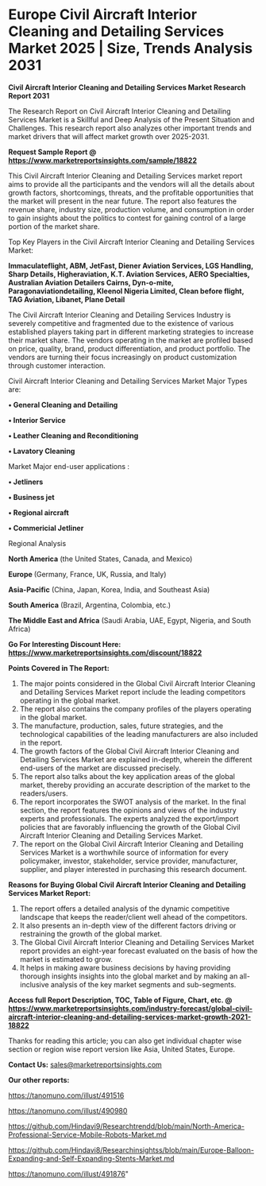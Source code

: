 # Europe Civil Aircraft Interior Cleaning and Detailing Services Market 2025 | Size, Trends Analysis 2031

<strong>Civil Aircraft Interior Cleaning and Detailing Services Market Research Report 2031</strong>

The Research Report on Civil Aircraft Interior Cleaning and Detailing Services Market is a Skillful and Deep Analysis of the Present Situation and Challenges. This research report also analyzes other important trends and market drivers that will affect market growth over 2025-2031.

<strong>Request Sample Report @ <a href=https://www.marketreportsinsights.com/sample/18822>https://www.marketreportsinsights.com/sample/18822</a></strong>

This Civil Aircraft Interior Cleaning and Detailing Services market report aims to provide all the participants and the vendors will all the details about growth factors, shortcomings, threats, and the profitable opportunities that the market will present in the near future. The report also features the revenue share, industry size, production volume, and consumption in order to gain insights about the politics to contest for gaining control of a large portion of the market share.

Top Key Players in the Civil Aircraft Interior Cleaning and Detailing Services Market:

<strong>Immaculateflight, ABM, JetFast, Diener Aviation Services, LGS Handling, Sharp Details, Higheraviation, K.T. Aviation Services, AERO Specialties, Australian Aviation Detailers Cairns, Dyn-o-mite, Paragonaviationdetailing, Kleenol Nigeria Limited, Clean before flight, TAG Aviation, Libanet, Plane Detail</strong>

The Civil Aircraft Interior Cleaning and Detailing Services Industry is severely competitive and fragmented due to the existence of various established players taking part in different marketing strategies to increase their market share. The vendors operating in the market are profiled based on price, quality, brand, product differentiation, and product portfolio. The vendors are turning their focus increasingly on product customization through customer interaction.

Civil Aircraft Interior Cleaning and Detailing Services Market Major Types are:

<strong>• General Cleaning and Detailing

• Interior Service

• Leather Cleaning and Reconditioning

• Lavatory Cleaning</strong>

Market Major end-user applications :

<strong>• Jetliners

• Business jet

• Regional aircraft

• Commericial Jetliner</strong>

Regional Analysis

</u><strong><b>North America</b></strong> (the United States, Canada, and Mexico)

<strong><b>Europe </b></strong>(Germany, France, UK, Russia, and Italy)

<strong><b>Asia-Pacific</b></strong> (China, Japan, Korea, India, and Southeast Asia)

<strong><b>South America</b></strong> (Brazil, Argentina, Colombia, etc.)

<strong><b>The Middle East and Africa</b></strong> (Saudi Arabia, UAE, Egypt, Nigeria, and South Africa)

<strong>Go For Interesting Discount Here: <a href=https://www.marketreportsinsights.com/discount/18822>https://www.marketreportsinsights.com/discount/18822</a></strong>

<strong>Points Covered in The Report:</strong>
<ol>
  <li>The major points considered in the Global Civil Aircraft Interior Cleaning and Detailing Services Market report include the leading competitors operating in the global market.</li>
  <li>The report also contains the company profiles of the players operating in the global market.</li>
  <li>The manufacture, production, sales, future strategies, and the technological capabilities of the leading manufacturers are also included in the report.</li>
  <li>The growth factors of the Global Civil Aircraft Interior Cleaning and Detailing Services Market are explained in-depth, wherein the different end-users of the market are discussed precisely.</li>
  <li>The report also talks about the key application areas of the global market, thereby providing an accurate description of the market to the readers/users.</li>
  <li>The report incorporates the SWOT analysis of the market. In the final section, the report features the opinions and views of the industry experts and professionals. The experts analyzed the export/import policies that are favorably influencing the growth of the Global Civil Aircraft Interior Cleaning and Detailing Services Market.</li>
  <li>The report on the Global Civil Aircraft Interior Cleaning and Detailing Services Market is a worthwhile source of information for every policymaker, investor, stakeholder, service provider, manufacturer, supplier, and player interested in purchasing this research document.</li>
</ol>
<strong>Reasons for Buying Global Civil Aircraft Interior Cleaning and Detailing Services Market Report:</strong>

<ol>
  <li>The report offers a detailed analysis of the dynamic competitive landscape that keeps the reader/client well ahead of the competitors.</li>
  <li>It also presents an in-depth view of the different factors driving or restraining the growth of the global market.</li>
  <li>The Global Civil Aircraft Interior Cleaning and Detailing Services Market report provides an eight-year forecast evaluated on the basis of how the market is estimated to grow.</li>
  <li>It helps in making aware business decisions by having providing thorough insights insights into the global market and by making an all-inclusive analysis of the key market segments and sub-segments.</li>
</ol>
<strong>Access full Report Description, TOC, Table of Figure, Chart, etc. @ <a href=https://www.marketreportsinsights.com/industry-forecast/global-civil-aircraft-interior-cleaning-and-detailing-services-market-growth-2021-18822>https://www.marketreportsinsights.com/industry-forecast/global-civil-aircraft-interior-cleaning-and-detailing-services-market-growth-2021-18822</a></strong>


Thanks for reading this article; you can also get individual chapter wise section or region wise report version like Asia, United States, Europe.

<strong>Contact Us:</strong>
sales@marketreportsinsights.com

<strong>Our other reports:</strong>

<a href=https://tanomuno.com/illust/491516>https://tanomuno.com/illust/491516</a>

<a href=https://tanomuno.com/illust/490980>https://tanomuno.com/illust/490980</a>

<a href=https://github.com/Hindavi9/Researchtrendd/blob/main/North-America-Professional-Service-Mobile-Robots-Market.md>https://github.com/Hindavi9/Researchtrendd/blob/main/North-America-Professional-Service-Mobile-Robots-Market.md</a>

<a href=https://github.com/Hindavi8/Researchinsightss/blob/main/Europe-Balloon-Expanding-and-Self-Expanding-Stents-Market.md>https://github.com/Hindavi8/Researchinsightss/blob/main/Europe-Balloon-Expanding-and-Self-Expanding-Stents-Market.md</a>

<a href=https://tanomuno.com/illust/491876>https://tanomuno.com/illust/491876</a>"
